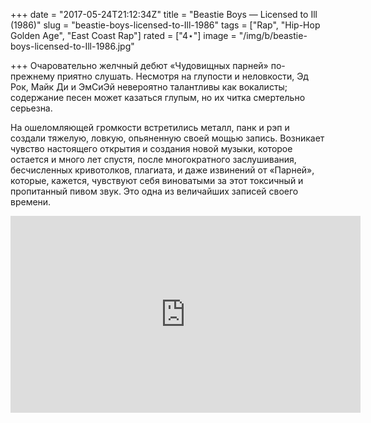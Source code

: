 +++
date = "2017-05-24T21:12:34Z"
title = "Beastie Boys — Licensed to Ill (1986)"
slug = "beastie-boys-licensed-to-Ill-1986"
tags = ["Rap", "Hip-Hop Golden Age", "East Coast Rap"]
rated = ["4⋆"]
image = "/img/b/beastie-boys-licensed-to-Ill-1986.jpg"

+++
Очаровательно желчный дебют «Чудовищных парней» по-прежнему приятно слушать. Несмотря на глупости и неловкости, Эд Рок, Майк Ди и ЭмСиЭй невероятно талантливы как вокалисты; содержание песен может казаться глупым, но их читка смертельно серьезна.

На ошеломляющей громкости встретились металл, панк и рэп и создали тяжелую, ловкую, опьяненную своей мощью запись. Возникает чувство настоящего открытия и создания новой музыки, которое остается и много лет спустя, после многократного заслушивания, бесчисленных кривотолков, плагиата, и даже извинений от «Парней», которые, кажется, чувствуют себя виноватыми за этот токсичный и пропитанный пивом звук. Это одна из величайших записей своего времени.

<iframe width="560" height="315" src="https://www.youtube.com/embed/EPWsaD9kqXg" frameborder="0" allowfullscreen></iframe>